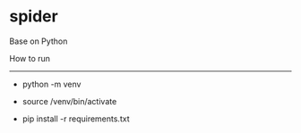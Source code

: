 # spider
Base on Python

How to run

---

- python -m venv

- source /venv/bin/activate

- pip install -r requirements.txt




